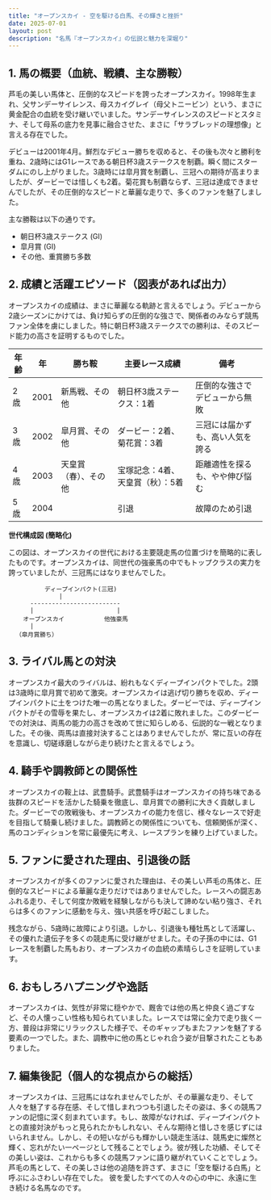 ```yaml
---
title: "オープンスカイ - 空を駆ける白馬、その輝きと挫折"
date: 2025-07-01
layout: post
description: "名馬『オープンスカイ』の伝説と魅力を深堀り"
---
```


## 1. 馬の概要（血統、戦績、主な勝鞍）

芦毛の美しい馬体と、圧倒的なスピードを誇ったオープンスカイ。1998年生まれ、父サンデーサイレンス、母スカイグレイ（母父トニービン）という、まさに黄金配合の血統を受け継いでいました。サンデーサイレンスのスピードとスタミナ、そして母系の底力を見事に融合させた、まさに「サラブレッドの理想像」と言える存在でした。

デビューは2001年4月。鮮烈なデビュー勝ちを収めると、その後も次々と勝利を重ね、2歳時にはG1レースである朝日杯3歳ステークスを制覇。瞬く間にスターダムにのし上がりました。3歳時には皐月賞を制覇し、三冠への期待が高まりましたが、ダービーでは惜しくも2着。菊花賞も制覇ならず、三冠は達成できませんでしたが、その圧倒的なスピードと華麗な走りで、多くのファンを魅了しました。

主な勝鞍は以下の通りです。

* 朝日杯3歳ステークス (GI)
* 皐月賞 (GI)
* その他、重賞勝ち多数


## 2. 成績と活躍エピソード（図表があれば出力）

オープンスカイの成績は、まさに華麗なる軌跡と言えるでしょう。デビューから2歳シーズンにかけては、負け知らずの圧倒的な強さで、関係者のみならず競馬ファン全体を虜にしました。特に朝日杯3歳ステークスでの勝利は、そのスピード能力の高さを証明するものでした。

| 年齢 | 年 | 勝ち鞍 | 主要レース成績 | 備考 |
|---|---|---|---|---|
| 2歳 | 2001 | 新馬戦、その他 | 朝日杯3歳ステークス：1着 | 圧倒的な強さでデビューから無敗 |
| 3歳 | 2002 | 皐月賞、その他 | ダービー：2着、菊花賞：3着 | 三冠には届かずも、高い人気を誇る |
| 4歳 | 2003 |  天皇賞（春）、その他 | 宝塚記念：4着、天皇賞（秋）：5着 |  距離適性を探るも、やや伸び悩む |
| 5歳 | 2004 |  |  引退 |  故障のため引退 |


**世代構成図 (簡略化)**

この図は、オープンスカイの世代における主要競走馬の位置づけを簡略的に表したものです。オープンスカイは、同世代の強豪馬の中でもトップクラスの実力を誇っていましたが、三冠馬にはなりませんでした。

```
          ディープインパクト(三冠)
              |
      -------------------------
      |                       |
    オープンスカイ           他強豪馬
      |
  （皐月賞勝ち）
```


## 3. ライバル馬との対決

オープンスカイ最大のライバルは、紛れもなくディープインパクトでした。2頭は3歳時に皐月賞で初めて激突。オープンスカイは逃げ切り勝ちを収め、ディープインパクトに土をつけた唯一の馬となりました。ダービーでは、ディープインパクトがその雪辱を果たし、オープンスカイは2着に敗れました。このダービーでの対決は、両馬の能力の高さを改めて世に知らしめる、伝説的な一戦となりました。その後、両馬は直接対決することはありませんでしたが、常に互いの存在を意識し、切磋琢磨しながら走り続けたと言えるでしょう。


## 4. 騎手や調教師との関係性

オープンスカイの鞍上は、武豊騎手。武豊騎手はオープンスカイの持ち味である抜群のスピードを活かした騎乗を徹底し、皐月賞での勝利に大きく貢献しました。ダービーでの敗戦後も、オープンスカイの能力を信じ、様々なレースで好走を目指して騎乗し続けました。調教師との関係性についても、信頼関係が深く、馬のコンディションを常に最優先に考え、レースプランを練り上げていました。


## 5. ファンに愛された理由、引退後の話

オープンスカイが多くのファンに愛された理由は、その美しい芦毛の馬体と、圧倒的なスピードによる華麗な走りだけではありませんでした。レースへの闘志あふれる走り、そして何度か敗戦を経験しながらも決して諦めない粘り強さ、それらは多くのファンに感動を与え、強い共感を呼び起こしました。

残念ながら、5歳時に故障により引退。しかし、引退後も種牡馬として活躍し、その優れた遺伝子を多くの競走馬に受け継がせました。その子孫の中には、G1レースを制覇した馬もおり、オープンスカイの血統の素晴らしさを証明しています。


## 6. おもしろハプニングや逸話

オープンスカイは、気性が非常に穏やかで、厩舎では他の馬と仲良く過ごすなど、その人懐っこい性格も知られていました。レースでは常に全力で走り抜く一方、普段は非常にリラックスした様子で、そのギャップもまたファンを魅了する要素の一つでした。また、調教中に他の馬とじゃれ合う姿が目撃されたこともありました。


## 7. 編集後記（個人的な視点からの総括）

オープンスカイは、三冠馬にはなれませんでしたが、その華麗な走り、そして人々を魅了する存在感、そして惜しまれつつも引退したその姿は、多くの競馬ファンの記憶に深く刻まれています。もし、故障がなければ、ディープインパクトとの直接対決がもっと見られたかもしれない、そんな期待と惜しさを感じずにはいられません。しかし、その短いながらも輝かしい競走生活は、競馬史に燦然と輝く、忘れがたい一ページとして残ることでしょう。彼が残した功績、そしてその美しい姿は、これからも多くの競馬ファンに語り継がれていくことでしょう。  芦毛の馬として、その美しさは他の追随を許さず、まさに「空を駆ける白馬」と呼ぶにふさわしい存在でした。  彼を愛したすべての人々の心の中に、永遠に生き続ける名馬なのです。
